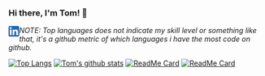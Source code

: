### Hi there, I'm Tom! 👋

<a href="https://www.linkedin.com/in/tjhooper88/">
  <img align="left" alt="Tom HOoper | LinkedIn" width="21px" src="https://raw.githubusercontent.com/tjhooper1/tjhooper1/master/images/linkedin.svg" />
</a>

*NOTE: Top languages does not indicate my skill level or something like that, it's a github metric of which languages i have the most code on github.*

[![Top Langs](https://github-readme-stats.vercel.app/api/top-langs/?username=tjhooper1&count_private=true&show_icons=true&theme=onedark)](https://github.com/tjhooper1/github-readme-stats)
[![Tom's github stats](https://github-readme-stats.vercel.app/api?username=tjhooper1&count_private=true&show_icons=true&theme=onedark)](https://github.com/tjhooper1/tjhooper1)
[![ReadMe Card](https://github-readme-stats.vercel.app/api/pin/?username=tjhooper1&repo=netflix-clone&count_private=true&show_icons=true&theme=onedark)](https://github.com/tjhooper1/netflix-clone)
[![ReadMe Card](https://github-readme-stats.vercel.app/api/pin/?username=tjhooper1&repo=NASA&count_private=true&show_icons=true&theme=onedark)](https://github.com/tjhooper1/NASA)



